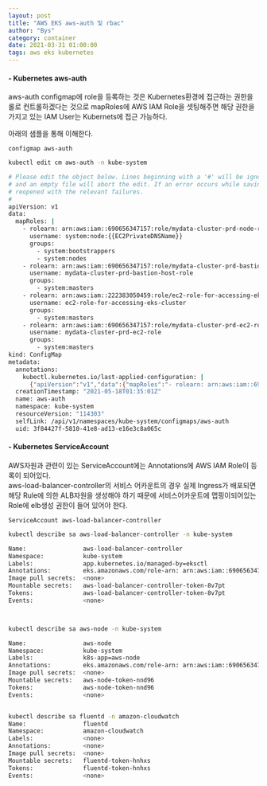 ```yaml
---
layout: post
title: "AWS EKS aws-auth 및 rbac"
author: "Bys"
category: container
date: 2021-03-31 01:00:00
tags: aws eks kubernetes
---
```


#### - Kubernetes aws-auth  
aws-auth configmap에 role을 등록하는 것은 Kubernetes환경에 접근하는 권한을 롤로 컨트롤하겠다는 것으로 mapRoles에 AWS IAM Role을 셋팅해주면 해당 권한을 가지고 있는 IAM User는 Kubernets에 접근 가능하다.  

 아래의 샘플을 통해 이해한다.  

`configmap aws-auth`
```bash
kubectl edit cm aws-auth -n kube-system

# Please edit the object below. Lines beginning with a '#' will be ignored,
# and an empty file will abort the edit. If an error occurs while saving this file will be
# reopened with the relevant failures.
#
apiVersion: v1
data:
  mapRoles: |
    - rolearn: arn:aws:iam::690656347157:role/mydata-cluster-prd-node-role
      username: system:node:{{EC2PrivateDNSName}}
      groups:
        - system:bootstrappers
        - system:nodes
    - rolearn: arn:aws:iam::690656347157:role/mydata-cluster-prd-bastion-host-role
      username: mydata-cluster-prd-bastion-host-role
      groups:
        - system:masters
    - rolearn: arn:aws:iam::222383050459:role/ec2-role-for-accessing-eks-cluster
      username: ec2-role-for-accessing-eks-cluster
      groups:
        - system:masters
    - rolearn: arn:aws:iam::690656347157:role/mydata-cluster-prd-ec2-role
      username: mydata-cluster-prd-ec2-role
      groups:
        - system:masters
kind: ConfigMap
metadata:
  annotations:
    kubectl.kubernetes.io/last-applied-configuration: |
      {"apiVersion":"v1","data":{"mapRoles":"- rolearn: arn:aws:iam::690656347157:role/mydata-cluster-prd-node-role\n  username: system:node:{{EC2PrivateDNSName}}\n  groups:\n    - system:bootstrappers\n    - system:nodes\n- rolearn: arn:aws:iam::690656347157:role/mydata-cluster-prd-bastion-host-role\n  username: mydata-cluster-prd-bastion-host-role\n  groups:\n    - system:masters\n"},"kind":"ConfigMap","metadata":{"annotations":{},"name":"aws-auth","namespace":"kube-system"}}
  creationTimestamp: "2021-05-18T01:35:01Z"
  name: aws-auth
  namespace: kube-system
  resourceVersion: "114303"
  selfLink: /api/v1/namespaces/kube-system/configmaps/aws-auth
  uid: 3f84427f-5810-41e8-ad13-e16e3c8a065c
```

#### - Kubernetes ServiceAccount  
AWS자원과 관련이 있는 ServiceAccount에는 Annotations에 AWS IAM Role이 등록이 되어있다.  
aws-load-balancer-controller의 서비스 어카운트의 경우 실제 Ingress가 배포되면 해당 Rule에 의한 ALB자원을 생성해야 하기 때문에 서비스어카운트에 맵핑이되어있는 Role에 elb생성 권한이 들어 있어야 한다.  

`ServiceAccount aws-load-balancer-controller`

```bash
kubectl describe sa aws-load-balancer-controller -n kube-system

Name:                aws-load-balancer-controller
Namespace:           kube-system
Labels:              app.kubernetes.io/managed-by=eksctl
Annotations:         eks.amazonaws.com/role-arn: arn:aws:iam::690656347157:role/eksctl-mydata-cluster-prd-addon-iamserviceac-Role1-NC7VZRSV6NLY
Image pull secrets:  <none>
Mountable secrets:   aws-load-balancer-controller-token-8v7pt
Tokens:              aws-load-balancer-controller-token-8v7pt
Events:              <none>



kubectl describe sa aws-node -n kube-system

Name:                aws-node
Namespace:           kube-system
Labels:              k8s-app=aws-node
Annotations:         eks.amazonaws.com/role-arn: arn:aws:iam::690656347157:role/mydata-cluster-prd-cni-role
Image pull secrets:  <none>
Mountable secrets:   aws-node-token-nnd96
Tokens:              aws-node-token-nnd96
Events:              <none>


kubectl describe sa fluentd -n amazon-cloudwatch
Name:                fluentd
Namespace:           amazon-cloudwatch
Labels:              <none>
Annotations:         <none>
Image pull secrets:  <none>
Mountable secrets:   fluentd-token-hnhxs
Tokens:              fluentd-token-hnhxs
Events:              <none>
```
<br>


